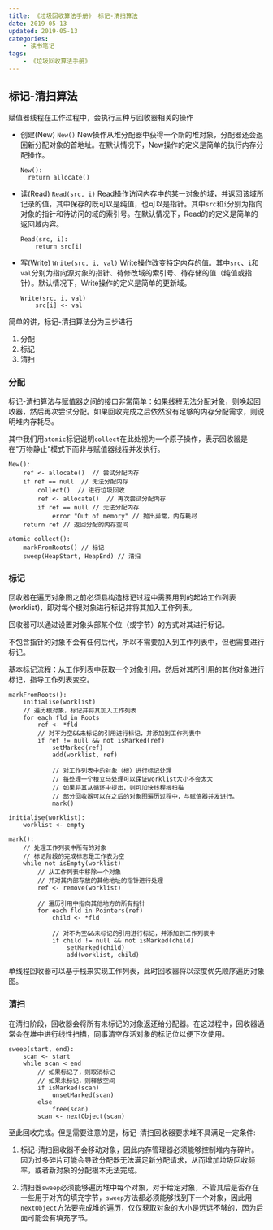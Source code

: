 ```yaml
---
title: 《垃圾回收算法手册》 标记-清扫算法
date: 2019-05-13
updated: 2019-05-13
categories:
    - 读书笔记
tags:
    - 《垃圾回收算法手册》
---
```


## 标记-清扫算法

赋值器线程在工作过程中，会执行三种与回收器相关的操作

- 创建(New)
  `New()` New操作从堆分配器中获得一个新的堆对象，分配器还会返回新分配对象的首地址。在默认情况下，New操作的定义是简单的执行内存分配操作。

    ```
    New():
      return allocate()
    ```

- 读(Read)
  `Read(src, i)` Read操作访问内存中的某一对象的域，并返回该域所记录的值，其中保存的既可以是纯值，也可以是指针。其中`src`和`i`分别为指向对象的指针和待访问的域的索引号。在默认情况下，Read的的定义是简单的返回域内容。

    ```
    Read(src, i):
        return src[i]
    ```

- 写(Write)
  `Write(src, i, val)` Write操作改变特定内存的值。其中`src`、`i`和`val`分别为指向源对象的指针、待修改域的索引号、待存储的值（纯值或指针）。默认情况下，Write操作的定义是简单的更新域。

    ```
    Write(src, i, val)
        src[i] <- val
    ```

简单的讲，标记-清扫算法分为三步进行

1. 分配
2. 标记
3. 清扫

### 分配

标记-清扫算法与赋值器之间的接口非常简单：如果线程无法分配对象，则唤起回收器，然后再次尝试分配。如果回收完成之后依然没有足够的内存分配需求，则说明堆内存耗尽。

其中我们用`atomic`标记说明`collect`在此处视为一个原子操作，表示回收器是在"万物静止"模式下而非与赋值器线程并发执行。

```
New():
    ref <- allocate()  // 尝试分配内存
    if ref == null  // 无法分配内存
        collect()  // 进行垃圾回收
        ref <- allocate()  // 再次尝试分配内存
        if ref == null // 无法分配内存
            error "Out of memory" // 抛出异常，内存耗尽
    return ref // 返回分配的内存空间

atomic collect():
    markFromRoots() // 标记
    sweep(HeapStart, HeapEnd) // 清扫
```

### 标记

回收器在遍历对象图之前必须县构造标记过程中需要用到的起始工作列表(worklist)，即对每个根对象进行标记并将其加入工作列表。

回收器可以通过设置对象头部某个位（或字节）的方式对其进行标记。

不包含指针的对象不会有任何后代，所以不需要加入到工作列表中，但也需要进行标记。

基本标记流程：从工作列表中获取一个对象引用，然后对其所引用的其他对象进行标记，指导工作列表变空。

```
markFromRoots():
    initialise(worklist)
    // 遍历根对象，标记并将其加入工作列表
    for each fld in Roots
        ref <- *fld
        // 对不为空&&未标记的引用进行标记，并添加到工作列表中
        if ref != null && not isMarked(ref)
            setMarked(ref)
            add(worklist, ref)

            // 对工作列表中的对象（根）进行标记处理
            // 每处理一个根立马处理可以保证worklist大小不会太大
            // 如果将其从循环中提出，则可加快线程根扫描
            // 部分回收器可以在之后的对象图遍历过程中，与赋值器并发进行。
            mark()

initialise(worklist):
    worklist <- empty

mark():
    // 处理工作列表中所有的对象
    // 标记阶段的完成标志是工作表为空
    while not isEmpty(worklist)
        // 从工作列表中移除一个对象
        // 并对其内部存放的其他地址的指针进行处理
        ref <- remove(worklist)

        // 遍历引用中指向其他地方的所有指针
        for each fld in Pointers(ref)
            child <- *fld

            // 对不为空&&未标记的引用进行标记，并添加到工作列表中
            if child != null && not isMarked(child)
                setMarked(child)
                add(worklist, child)
```

单线程回收器可以基于栈来实现工作列表，此时回收器将以深度优先顺序遍历对象图。



### 清扫

在清扫阶段，回收器会将所有未标记的对象返还给分配器。在这过程中，回收器通常会在堆中进行线性扫描，同事清空存活对象的标记位以便下次使用。

```
sweep(start, end):
    scan <- start
    while scan < end
        // 如果标记了，则取消标记
        // 如果未标记，则释放空间
        if isMarked(scan)
            unsetMarked(scan)
        else
            free(scan)
        scan <- nextObject(scan)
```

至此回收完成。但是需要注意的是，标记-清扫回收器要求堆不具满足一定条件:

1. 标记-清扫回收器不会移动对象，因此内存管理器必须能够控制堆内存碎片。因为过多碎片可能会导致分配器无法满足新分配请求，从而增加垃圾回收频率，或者新对象的分配根本无法完成。

2. 清扫器`sweep`必须能够遍历堆中每个对象，对于给定对象，不管其后是否存在一些用于对齐的填充字节，`sweep`方法都必须能够找到下一个对象，因此用`nextObject`方法要完成堆的遍历，仅仅获取对象的大小是远远不够的，因为后面可能会有填充字节。

